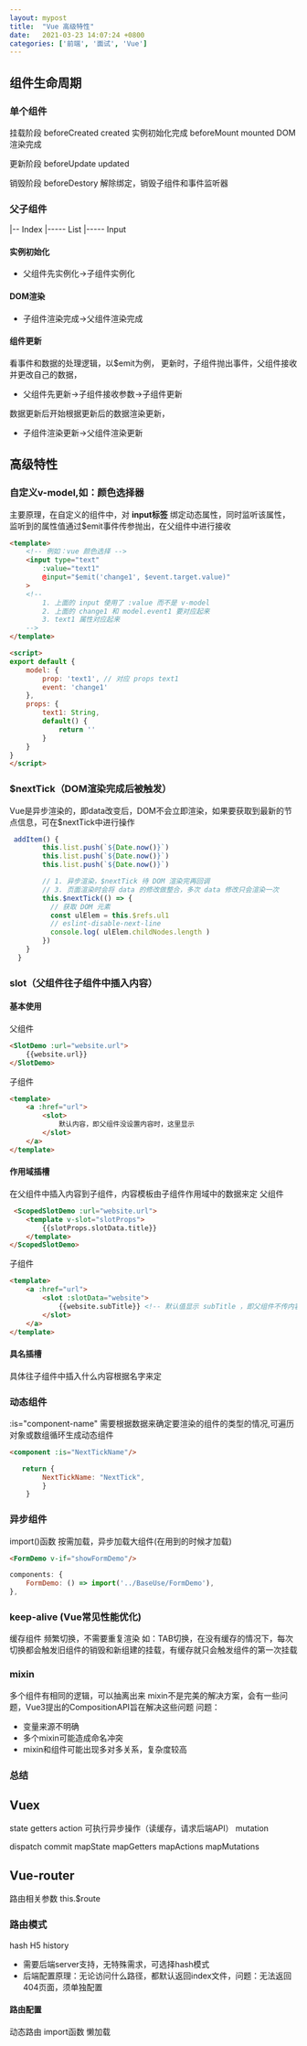 ```yaml
---
layout: mypost
title:  "Vue 高级特性"
date:   2021-03-23 14:07:24 +0800
categories: ['前端', '面试', 'Vue']
---
```


## 组件生命周期
### 单个组件
挂载阶段
beforeCreated
created 实例初始化完成
beforeMount
mounted DOM渲染完成

更新阶段
beforeUpdate
updated
 
销毁阶段
beforeDestory 解除绑定，销毁子组件和事件监听器

### 父子组件
|-- Index
|-----  List
|-----  Input
 
#### 实例初始化       
- 父组件先实例化->子组件实例化

#### DOM渲染         
- 子组件渲染完成->父组件渲染完成

#### 组件更新
看事件和数据的处理逻辑，以$emit为例，
更新时，子组件抛出事件，父组件接收并更改自己的数据，
- 父组件先更新->子组件接收参数->子组件更新

数据更新后开始根据更新后的数据渲染更新，
- 子组件渲染更新->父组件渲染更新


## 高级特性
### 自定义v-model,如：颜色选择器
主要原理，在自定义的组件中，对 **input标签** 绑定动态属性，同时监听该属性，监听到的属性值通过$emit事件传参抛出，在父组件中进行接收

```html
<template>
    <!-- 例如：vue 颜色选择 -->
    <input type="text"
        :value="text1"
        @input="$emit('change1', $event.target.value)"
    >
    <!--
        1. 上面的 input 使用了 :value 而不是 v-model
        2. 上面的 change1 和 model.event1 要对应起来
        3. text1 属性对应起来
    -->
</template>

<script>
export default {
    model: {
        prop: 'text1', // 对应 props text1
        event: 'change1'
    },
    props: {
        text1: String,
        default() {
            return ''
        }
    }
}
</script>
```

### $nextTick（DOM渲染完成后被触发）
Vue是异步渲染的，即data改变后，DOM不会立即渲染，如果要获取到最新的节点信息，可在$nextTick中进行操作

```js
 addItem() {
        this.list.push(`${Date.now()}`)
        this.list.push(`${Date.now()}`)
        this.list.push(`${Date.now()}`)

        // 1. 异步渲染，$nextTick 待 DOM 渲染完再回调
        // 3. 页面渲染时会将 data 的修改做整合，多次 data 修改只会渲染一次
        this.$nextTick(() => {
          // 获取 DOM 元素
          const ulElem = this.$refs.ul1
          // eslint-disable-next-line
          console.log( ulElem.childNodes.length )
        })
    }
  }
```

### slot（父组件往子组件中插入内容）
#### 基本使用
父组件
```html
<SlotDemo :url="website.url">
    {{website.url}}
</SlotDemo>
```
子组件
```html
<template>
    <a :href="url">
        <slot>
            默认内容，即父组件没设置内容时，这里显示
        </slot>
    </a>
</template>
```

#### 作用域插槽
在父组件中插入内容到子组件，内容模板由子组件作用域中的数据来定
父组件
```html
 <ScopedSlotDemo :url="website.url">
    <template v-slot="slotProps">
        {{slotProps.slotData.title}}
    </template>
</ScopedSlotDemo>
```
子组件
```html
<template>
    <a :href="url">
        <slot :slotData="website">
            {{website.subTitle}} <!-- 默认值显示 subTitle ，即父组件不传内容时 -->
        </slot>
    </a>
</template>
```

#### 具名插槽
具体往子组件中插入什么内容根据名字来定


### 动态组件
:is="component-name"
需要根据数据来确定要渲染的组件的类型的情况,可遍历对象或数组循环生成动态组件
```html
<component :is="NextTickName"/>
```
```js
   return {
        NextTickName: "NextTick",
        }
    }
```

### 异步组件
import()函数
按需加载，异步加载大组件(在用到的时候才加载)
```html
<FormDemo v-if="showFormDemo"/>
```
```js
components: {
    FormDemo: () => import('../BaseUse/FormDemo'),
},
```

### keep-alive (Vue常见性能优化)
缓存组件
频繁切换，不需要重复渲染
如：TAB切换，在没有缓存的情况下，每次切换都会触发旧组件的销毁和新组建的挂载，有缓存就只会触发组件的第一次挂载

### mixin
多个组件有相同的逻辑，可以抽离出来
mixin不是完美的解决方案，会有一些问题，Vue3提出的CompositionAPI旨在解决这些问题
问题：
- 变量来源不明确
- 多个mixin可能造成命名冲突
- mixin和组件可能出现多对多关系，复杂度较高

### 总结


## Vuex
state
getters
action 可执行异步操作（读缓存，请求后端API）
mutation

dispatch
commit
mapState
mapGetters
mapActions
mapMutations

## Vue-router
路由相关参数 this.$route
### 路由模式 
hash 
H5 history 
- 需要后端server支持，无特殊需求，可选择hash模式
- 后端配置原理：无论访问什么路径，都默认返回index文件，问题：无法返回404页面，须单独配置

#### 路由配置 
动态路由 import函数
懒加载
